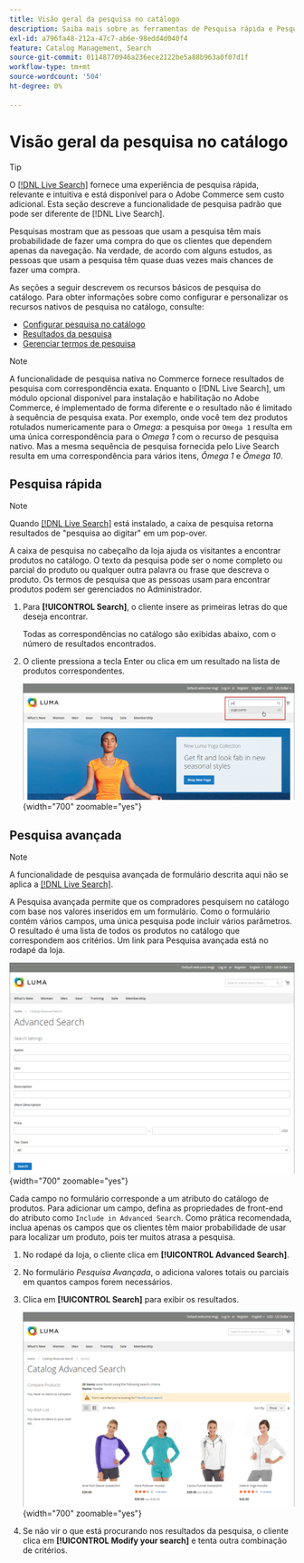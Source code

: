 ```yaml
---
title: Visão geral da pesquisa no catálogo
description: Saiba mais sobre as ferramentas de Pesquisa rápida e Pesquisa avançada que os clientes podem usar para localizar produtos na loja.
exl-id: a796fa48-212a-47c7-ab6e-98edd4d040f4
feature: Catalog Management, Search
source-git-commit: 01148770946a236ece2122be5a88b963a0f07d1f
workflow-type: tm+mt
source-wordcount: '504'
ht-degree: 0%

---
```


# Visão geral da pesquisa no catálogo

>[!TIP]
>
>O [[!DNL Live Search]](https://experienceleague.adobe.com/docs/commerce-merchant-services/live-search/overview.html) fornece uma experiência de pesquisa rápida, relevante e intuitiva e está disponível para o Adobe Commerce sem custo adicional. Esta seção descreve a funcionalidade de pesquisa padrão que pode ser diferente de [!DNL Live Search].

Pesquisas mostram que as pessoas que usam a pesquisa têm mais probabilidade de fazer uma compra do que os clientes que dependem apenas da navegação. Na verdade, de acordo com alguns estudos, as pessoas que usam a pesquisa têm quase duas vezes mais chances de fazer uma compra.

As seções a seguir descrevem os recursos básicos de pesquisa do catálogo. Para obter informações sobre como configurar e personalizar os recursos nativos de pesquisa no catálogo, consulte:

- [Configurar pesquisa no catálogo](search-configuration.md)
- [Resultados da pesquisa](search-results.md)
- [Gerenciar termos de pesquisa](search-terms.md)

>[!NOTE]
>
>A funcionalidade de pesquisa nativa no Commerce fornece resultados de pesquisa com correspondência exata. Enquanto o [!DNL Live Search], um módulo opcional disponível para instalação e habilitação no Adobe Commerce, é implementado de forma diferente e o resultado não é limitado à sequência de pesquisa exata. Por exemplo, onde você tem dez produtos rotulados numericamente para o _Omega_: a pesquisa por `Omega 1` resulta em uma única correspondência para o _Omega 1_ com o recurso de pesquisa nativo. Mas a mesma sequência de pesquisa fornecida pelo Live Search resulta em uma correspondência para vários itens, _Ômega 1_ e _Ômega 10_.

## Pesquisa rápida

>[!NOTE]
>
>Quando [[!DNL Live Search]](https://experienceleague.adobe.com/docs/commerce-merchant-services/live-search/live-search-storefront/quick-tour.html) está instalado, a caixa de pesquisa retorna resultados de &quot;pesquisa ao digitar&quot; em um pop-over.

A caixa de pesquisa no cabeçalho da loja ajuda os visitantes a encontrar produtos no catálogo. O texto da pesquisa pode ser o nome completo ou parcial do produto ou qualquer outra palavra ou frase que descreva o produto. Os termos de pesquisa que as pessoas usam para encontrar produtos podem ser gerenciados no Administrador.

1. Para **[!UICONTROL Search]**, o cliente insere as primeiras letras do que deseja encontrar.

   Todas as correspondências no catálogo são exibidas abaixo, com o número de resultados encontrados.

1. O cliente pressiona a tecla Enter ou clica em um resultado na lista de produtos correspondentes.

   ![Pesquisar](./assets/storefront-search-box.png){width="700" zoomable="yes"}

## Pesquisa avançada

>[!NOTE]
>
>A funcionalidade de pesquisa avançada de formulário descrita aqui não se aplica a [[!DNL Live Search]](https://experienceleague.adobe.com/docs/commerce-merchant-services/live-search/overview.html).

A Pesquisa avançada permite que os compradores pesquisem no catálogo com base nos valores inseridos em um formulário. Como o formulário contém vários campos, uma única pesquisa pode incluir vários parâmetros. O resultado é uma lista de todos os produtos no catálogo que correspondem aos critérios. Um link para Pesquisa avançada está no rodapé da loja.

![Pesquisa avançada](./assets/storefront-search-advanced.png){width="700" zoomable="yes"}

Cada campo no formulário corresponde a um atributo do catálogo de produtos. Para adicionar um campo, defina as propriedades de front-end do atributo como `Include in Advanced Search`. Como prática recomendada, inclua apenas os campos que os clientes têm maior probabilidade de usar para localizar um produto, pois ter muitos atrasa a pesquisa.

1. No rodapé da loja, o cliente clica em **[!UICONTROL Advanced Search]**.

1. No formulário _Pesquisa Avançada_, o adiciona valores totais ou parciais em quantos campos forem necessários.

1. Clica em **[!UICONTROL Search]** para exibir os resultados.

   ![Resultados da Pesquisa](./assets/storefront-search-advanced-results-modify.png){width="700" zoomable="yes"}

1. Se não vir o que está procurando nos resultados da pesquisa, o cliente clica em **[!UICONTROL Modify your search]** e tenta outra combinação de critérios.
